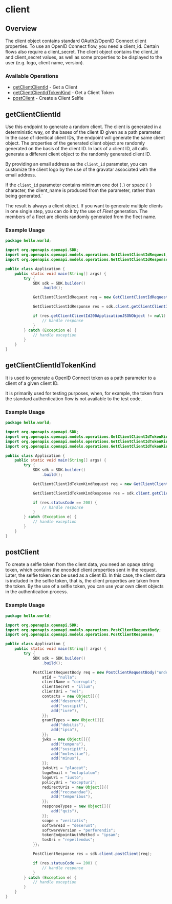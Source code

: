 # client

## Overview

The client object contains standard OAuth2/OpenID Connect client properties. To use an OpenID Connect flow, you need a client_id. Certain flows also require a client_secret. The client object contains the client_id and client_secret values, as well as some properties to be displayed to the user (e.g. logo, client name, version).

### Available Operations

* [getClientClientId](#getclientclientid) - Get a Client
* [getClientClientIdTokenKind](#getclientclientidtokenkind) - Get a Client Token
* [postClient](#postclient) - Create a Client Selfie

## getClientClientId

Use this endpoint to generate a random client. The client is generated in a deterministic way, on the bases of the client ID given as a path parameter.
In the case of identical client IDs, the endpoint will generate the same client object. The properties of the generated client object are randomly generated on the basis of the client ID.
In lack of a client ID, all calls generate a different client object to the randomly generated client ID.

By providing an email address as the `client_id` parameter, you can customize the client logo by the use of the gravatar associated with the email address.

If the `client_id` parameter contains minimum one dot (`.`) or space (` `) character, the client_name is produced from the parameter, rather than being generated.`

The result is always a client object. If you want to generate multiple clients in one single step, you can do it by the use of *Fleet* generation.
The members of a fleet are clients randomly generated from the fleet name.

### Example Usage

```java
package hello.world;

import org.openapis.openapi.SDK;
import org.openapis.openapi.models.operations.GetClientClientIdRequest;
import org.openapis.openapi.models.operations.GetClientClientIdResponse;

public class Application {
    public static void main(String[] args) {
        try {
            SDK sdk = SDK.builder()
                .build();

            GetClientClientIdRequest req = new GetClientClientIdRequest("provident");            

            GetClientClientIdResponse res = sdk.client.getClientClientId(req);

            if (res.getClientClientId200ApplicationJSONObject != null) {
                // handle response
            }
        } catch (Exception e) {
            // handle exception
        }
    }
}
```

## getClientClientIdTokenKind

It is used to generate a OpenID Connect token as a path parameter to a client of a given client ID.

It is primarily used for testing purposes, when, for example, the token from the standard authentication flow is not available to the test code.

### Example Usage

```java
package hello.world;

import org.openapis.openapi.SDK;
import org.openapis.openapi.models.operations.GetClientClientIdTokenKindKindEnum;
import org.openapis.openapi.models.operations.GetClientClientIdTokenKindRequest;
import org.openapis.openapi.models.operations.GetClientClientIdTokenKindResponse;

public class Application {
    public static void main(String[] args) {
        try {
            SDK sdk = SDK.builder()
                .build();

            GetClientClientIdTokenKindRequest req = new GetClientClientIdTokenKindRequest("distinctio", GetClientClientIdTokenKindKindEnum.PLAIN);            

            GetClientClientIdTokenKindResponse res = sdk.client.getClientClientIdTokenKind(req);

            if (res.statusCode == 200) {
                // handle response
            }
        } catch (Exception e) {
            // handle exception
        }
    }
}
```

## postClient

To create a selfie token from the client data, you need an opaqe string token, which contains the encoded client properties sent in the request.
Later, the selfie token can be used as a client ID. In this case, the client data is included in the selfie token, that is, the client properties are taken from the token.
By the use of a selfie token, you can use your own client objects in the authentication process.

### Example Usage

```java
package hello.world;

import org.openapis.openapi.SDK;
import org.openapis.openapi.models.operations.PostClientRequestBody;
import org.openapis.openapi.models.operations.PostClientResponse;

public class Application {
    public static void main(String[] args) {
        try {
            SDK sdk = SDK.builder()
                .build();

            PostClientRequestBody req = new PostClientRequestBody("unde") {{
                atId = "nulla";
                clientName = "corrupti";
                clientSecret = "illum";
                clientUri = "vel";
                contacts = new Object[]{{
                    add("deserunt"),
                    add("suscipit"),
                    add("iure"),
                }};
                grantTypes = new Object[]{{
                    add("debitis"),
                    add("ipsa"),
                }};
                jwks = new Object[]{{
                    add("tempora"),
                    add("suscipit"),
                    add("molestiae"),
                    add("minus"),
                }};
                jwksUri = "placeat";
                logoEmail = "voluptatum";
                logoUri = "iusto";
                policyUri = "excepturi";
                redirectUris = new Object[]{{
                    add("recusandae"),
                    add("temporibus"),
                }};
                responseTypes = new Object[]{{
                    add("quis"),
                }};
                scope = "veritatis";
                softwareId = "deserunt";
                softwareVersion = "perferendis";
                tokenEndpointAuthMethod = "ipsam";
                tosUri = "repellendus";
            }};            

            PostClientResponse res = sdk.client.postClient(req);

            if (res.statusCode == 200) {
                // handle response
            }
        } catch (Exception e) {
            // handle exception
        }
    }
}
```
